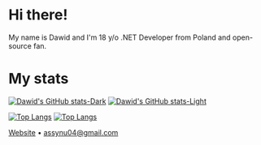 # Hi there!
My name is Dawid and I'm 18 y/o .NET Developer from Poland and open-source fan.

# My stats
[![Dawid's GitHub stats-Dark](https://github-readme-stats-coral-phi-92.vercel.app/api?username=assynu\&show_icons=true\&theme=dark#gh-dark-mode-only)](https://github.com/anuraghazra/github-readme-stats#responsive-card-theme#gh-dark-mode-only)
[![Dawid's GitHub stats-Light](https://github-readme-stats-coral-phi-92.vercel.app/api?username=assynu\&show_icons=true\&theme=default#gh-light-mode-only)](https://github.com/anuraghazra/github-readme-stats#responsive-card-theme#gh-light-mode-only)

[![Top Langs](https://github-readme-stats-coral-phi-92.vercel.app/api/top-langs/?username=assynu&hide=powershell,batchfile&layout=pie&theme=dark#gh-dark-mode-only)](https://github.com/anuraghazra/github-readme-stats#responsive-card-theme#gh-dark-mode-only)
[![Top Langs](https://github-readme-stats-coral-phi-92.vercel.app/api/top-langs/?username=assynu&hide=powershell,batchfile&layout=pie&theme=default#gh-light-mode-only)](https://github.com/anuraghazra/github-readme-stats#responsive-card-theme#gh-light-mode-only)

[Website](https://bartczakdawid.com) • assynu04@gmail.com
